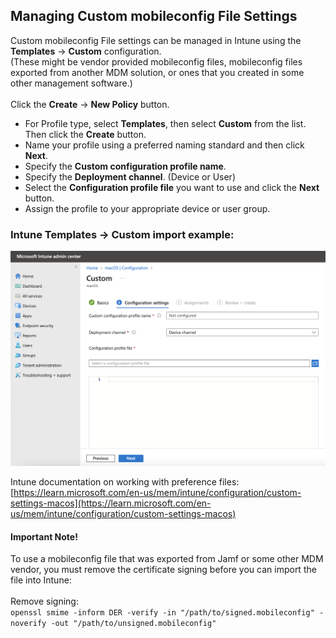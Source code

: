 ## Managing Custom mobileconfig File Settings

Custom mobileconfig File settings can be managed in Intune using the **Templates** -> **Custom** configuration.  
(These might be vendor provided mobileconfig files, mobileconfig files exported from another MDM solution, or ones that you created in some other management software.)  
    
Click the **Create** -> **New Policy** button.  

* For Profile type, select **Templates**, then select **Custom** from the list. Then click the **Create** button.  
* Name your profile using a preferred naming standard and then click **Next**.  
* Specify the **Custom configuration profile name**.  
* Specify the **Deployment channel**.  (Device or User)
* Select the **Configuration profile file** you want to use and click the **Next** button.  
* Assign the profile to your appropriate device or user group.  
  
  
  
### Intune Templates -> Custom import example:  
![Import Custom File](https://github.com/gilburns/IntuneMac/blob/main/Configuration/Custom%20File%20Configuration.png "Import Custom File")    
  
  
Intune documentation on working with preference files:  
[https://learn.microsoft.com/en-us/mem/intune/configuration/custom-settings-macos](https://learn.microsoft.com/en-us/mem/intune/configuration/custom-settings-macos)

#### Important Note!
To use a mobileconfig file that was exported from Jamf or some other MDM vendor, you must remove the certificate signing before you can import the file into Intune:  
    
Remove signing:  
```openssl smime -inform DER -verify -in "/path/to/signed.mobileconfig" -noverify -out "/path/to/unsigned.mobileconfig"```
